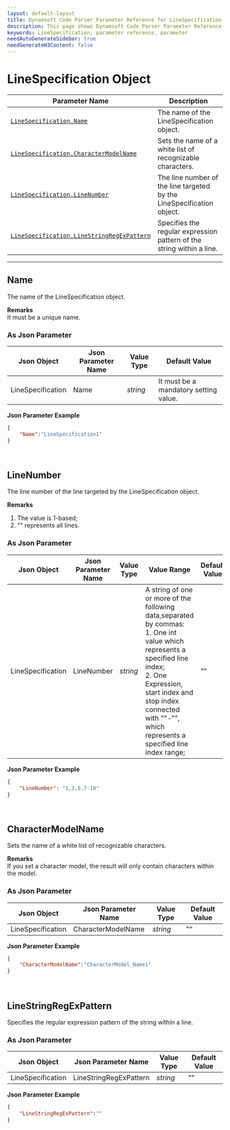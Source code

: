 ```yaml
---
layout: default-layout
title: Dynamsoft Code Parser Parameter Reference for LineSpecification Object
description: This page shows Dynamsoft Code Parser Parameter Reference for LineSpecification Object.
keywords: LineSpecification, parameter reference, parameter
needAutoGenerateSidebar: true
needGenerateH3Content: false
---
```


# LineSpecification Object

 | Parameter Name | Description |
 | -------------- | ----------- | 
 | [`LineSpecification.Name`](#name) | The name of the LineSpecification object. |
 | [`LineSpecification.CharacterModelName`](#charactermodelname) | Sets the name of a white list of recognizable characters. |
 | [`LineSpecification.LineNumber`](#linenumber) | The line number of the line targeted by the LineSpecification object. |
 | [`LineSpecification.LineStringRegExPattern`](#linestringregexpattern) | Specifies the regular expression pattern of the string within a line. |

---


## Name
The name of the LineSpecification object.  

**Remarks**    
It must be a unique name.

### As Json Parameter

| Json Object |	Json Parameter Name | Value Type | Default Value |
| ----------- | ------------------- | ---------- | ------------- |
| LineSpecification | Name | *string* | It must be a mandatory setting value. |

**Json Parameter Example**   
```json
{
    "Name":"LineSpecification1"
}
```

&nbsp;

## LineNumber
The line number of the line targeted by the LineSpecification object.

**Remarks**   
1. The value is 1-based;
2. "" represents all lines.


### As Json Parameter

| Json Object |	Json Parameter Name | Value Type | Value Range | Default Value |
| ----------- | ------------------- | ---------- | ----------- | ------------- |
| LineSpecification | LineNumber | *string* | A string of one or more of the following data,separated by commas:<br>1. One int value which represents a specified line index;<br>2. One Expression, start index and stop index connected with ""-"", which represents a specified line index range; | "" |


**Json Parameter Example**   
```json
{
    "LineNumber": "1,3,5,7-10"
}
```

&nbsp;


## CharacterModelName
Sets the name of a white list of recognizable characters.  

**Remarks**    
If you set a character model, the result will only contain characters within the model.  


### As Json Parameter

| Json Object |	Json Parameter Name | Value Type | Default Value |
| ----------- | ------------------- | ---------- | ------------- |
| LineSpecification | CharacterModelName | *string* | "" |

**Json Parameter Example**   
```json
{
    "CharacterModelName":"CharacterModel_Name1"
}
```

&nbsp;

## LineStringRegExPattern
Specifies the regular expression pattern of the string within a line.  


### As Json Parameter

| Json Object |	Json Parameter Name | Value Type | Default Value |
| ----------- | ------------------- | ---------- | ------------- |
| LineSpecification | LineStringRegExPattern | *string* | "" |

**Json Parameter Example**   
```json
{
    "LineStringRegExPattern":""
}
```

&nbsp;


